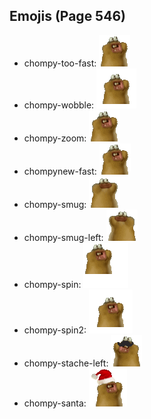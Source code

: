 
## Emojis (Page 546)

* chompy-too-fast: ![chompy-too-fast](output/chompy-too-fast.gif)
* chompy-wobble: ![chompy-wobble](output/chompy-wobble.gif)
* chompy-zoom: ![chompy-zoom](output/chompy-zoom.gif)
* chompynew-fast: ![chompynew-fast](output/chompynew-fast.gif)
* chompy-smug: ![chompy-smug](output/chompy-smug.gif)
* chompy-smug-left: ![chompy-smug-left](output/chompy-smug-left.gif)
* chompy-spin: ![chompy-spin](output/chompy-spin.gif)
* chompy-spin2: ![chompy-spin2](output/chompy-spin2.gif)
* chompy-stache-left: ![chompy-stache-left](output/chompy-stache-left.gif)
* chompy-santa: ![chompy-santa](output/chompy-santa.gif)
